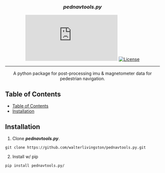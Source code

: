 <h3 align="center"><i><b>pednavtools.py</i></b></h3>

<div align="center">

![GitHub Repo stars](https://img.shields.io/github/stars/walterlivingston/pednavtools.py)
[![License](https://img.shields.io/badge/license-MIT-blue.svg)](/LICENSE)

</div>

---

<p align="center"> A python package for post-processing imu & magnetometer data for pedestrian navigation.
    <br> 
</p>

## Table of Contents

- [Table of Contents](#table-of-contents)
- [Installation ](#installation-)

## Installation <a name = "installation"></a>

1. Clone ***pednavtools.py***.

```shell
git clone https://github.com/walterlivingston/pednavtools.py.git
```

2. Install w/ pip

```shell
pip install pednavtools.py/
```

